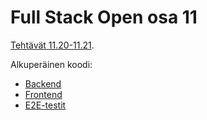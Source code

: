 # Full Stack Open osa 11

[Tehtävät 11.20-11.21](https://fullstackopen.com/en/part11/expanding_further#exercises-11-19-11-21).

Alkuperäinen koodi:

- [Backend](https://github.com/anni-parkkila/blogilista-backend)
- [Frontend](https://github.com/anni-parkkila/blogilista-frontend)
- [E2E-testit](https://github.com/anni-parkkila/blogilista-e2e)
